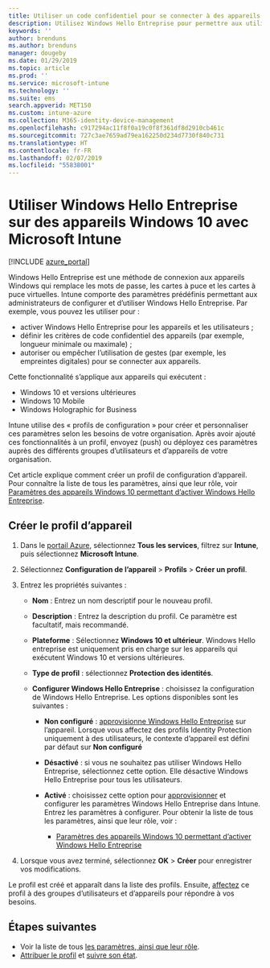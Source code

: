 ```yaml
---
title: Utiliser un code confidentiel pour se connecter à des appareils Windows 10 avec Microsoft Intune – Azure | Microsoft Docs
description: Utilisez Windows Hello Entreprise pour permettre aux utilisateurs de se connecter aux appareils à l’aide d’un code confidentiel, d’une empreinte digitale et plus encore. Créez un profil de configuration de la protection des identités dans Intune pour les appareils Windows 10 avec ces paramètres, et affectez-le à des groupes d’utilisateurs et d’appareils.
keywords: ''
author: brenduns
ms.author: brenduns
manager: dougeby
ms.date: 01/29/2019
ms.topic: article
ms.prod: ''
ms.service: microsoft-intune
ms.technology: ''
ms.suite: ems
search.appverid: MET150
ms.custom: intune-azure
ms.collection: M365-identity-device-management
ms.openlocfilehash: c917294ac11f8f0a19c0f8f361df8d2910cb461c
ms.sourcegitcommit: 727c3ae7659ad79ea162250d234d7730f840c731
ms.translationtype: HT
ms.contentlocale: fr-FR
ms.lasthandoff: 02/07/2019
ms.locfileid: "55838001"
---
```

# <a name="use-windows-hello-for-business-on-windows-10-devices-with-microsoft-intune"></a>Utiliser Windows Hello Entreprise sur des appareils Windows 10 avec Microsoft Intune

[!INCLUDE [azure_portal](./includes/azure_portal.md)]

Windows Hello Entreprise est une méthode de connexion aux appareils Windows qui remplace les mots de passe, les cartes à puce et les cartes à puce virtuelles. Intune comporte des paramètres prédéfinis permettant aux administrateurs de configurer et d’utiliser Windows Hello Entreprise. Par exemple, vous pouvez les utiliser pour :

- activer Windows Hello Entreprise pour les appareils et les utilisateurs ;
- définir les critères de code confidentiel des appareils (par exemple, longueur minimale ou maximale) ;
- autoriser ou empêcher l’utilisation de gestes (par exemple, les empreintes digitales) pour se connecter aux appareils.

Cette fonctionnalité s’applique aux appareils qui exécutent :

- Windows 10 et versions ultérieures
- Windows 10 Mobile
- Windows Holographic for Business

Intune utilise des « profils de configuration » pour créer et personnaliser ces paramètres selon les besoins de votre organisation. Après avoir ajouté ces fonctionnalités à un profil, envoyez (push) ou déployez ces paramètres auprès des différents groupes d’utilisateurs et d’appareils de votre organisation.

Cet article explique comment créer un profil de configuration d’appareil. Pour connaître la liste de tous les paramètres, ainsi que leur rôle, voir [Paramètres des appareils Windows 10 permettant d’activer Windows Hello Entreprise](identity-protection-windows-settings.md).

## <a name="create-the-device-profile"></a>Créer le profil d’appareil

1. Dans le [portail Azure](https://portal.azure.com), sélectionnez **Tous les services**, filtrez sur **Intune**, puis sélectionnez **Microsoft Intune**.
2. Sélectionnez **Configuration de l’appareil** > **Profils** > **Créer un profil**.
3. Entrez les propriétés suivantes :

    - **Nom** : Entrez un nom descriptif pour le nouveau profil.
    - **Description** : Entrez la description du profil. Ce paramètre est facultatif, mais recommandé.
    - **Plateforme** : Sélectionnez **Windows 10 et ultérieur**. Windows Hello entreprise est uniquement pris en charge sur les appareils qui exécutent Windows 10 et versions ultérieures.
    - **Type de profil** : sélectionnez **Protection des identités**.
    - **Configurer Windows Hello Entreprise** : choisissez la configuration de Windows Hello Entreprise. Les options disponibles sont les suivantes :

        - **Non configuré** : [approvisionne Windows Hello Entreprise](https://docs.microsoft.com/windows/security/identity-protection/hello-for-business/hello-how-it-works-provisioning) sur l’appareil. Lorsque vous affectez des profils Identity Protection uniquement à des utilisateurs, le contexte d’appareil est défini par défaut sur **Non configuré**
        - **Désactivé** : si vous ne souhaitez pas utiliser Windows Hello Entreprise, sélectionnez cette option. Elle désactive Windows Hello Entreprise pour tous les utilisateurs.
        - **Activé** : choisissez cette option pour [approvisionner]((https://docs.microsoft.com/windows/security/identity-protection/hello-for-business/hello-how-it-works-provisioning)) et configurer les paramètres Windows Hello Entreprise dans Intune. Entrez les paramètres à configurer. Pour obtenir la liste de tous les paramètres, ainsi que leur rôle, voir :

            - [Paramètres des appareils Windows 10 permettant d’activer Windows Hello Entreprise](identity-protection-windows-settings.md)

4. Lorsque vous avez terminé, sélectionnez **OK** > **Créer** pour enregistrer vos modifications.

Le profil est créé et apparaît dans la liste des profils. Ensuite, [affectez](device-profile-assign.md) ce profil à des groupes d’utilisateurs et d’appareils pour répondre à vos besoins.

<!--  Removing image as part of design review; retaining source until we known the disposition.

## Example of device restriction settings

In this high-level example, you'll create a device restriction policy that blocks the use of the built-in camera app on Android devices.

![How to disable the camera on Android devices](./media/disable-android-camera.png)

-->

## <a name="next-steps"></a>Étapes suivantes

- Voir la liste de tous [les paramètres, ainsi que leur rôle](identity-protection-windows-settings.md).
- [Attribuer le profil](device-profile-assign.md) et [suivre son état](device-profile-monitor.md).
